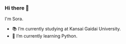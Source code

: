 ### Hi there 👋

I'm Sora.

- 📚 I’m currently studying at Kansai Gaidai University.
- 🌱 I’m currently learning Python.
